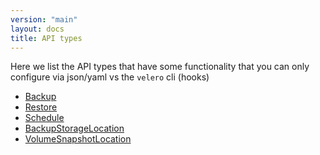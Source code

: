 ```yaml
---
version: "main"
layout: docs
title: API types
---
```


Here we list the API types that have some functionality that you can only configure via json/yaml vs the `velero` cli
(hooks)

* [Backup][1]
* [Restore][2]
* [Schedule][3]
* [BackupStorageLocation][4]
* [VolumeSnapshotLocation][5]

[1]: backup.md
[2]: restore.md
[3]: schedule.md
[4]: backupstoragelocation.md
[5]: volumesnapshotlocation.md
